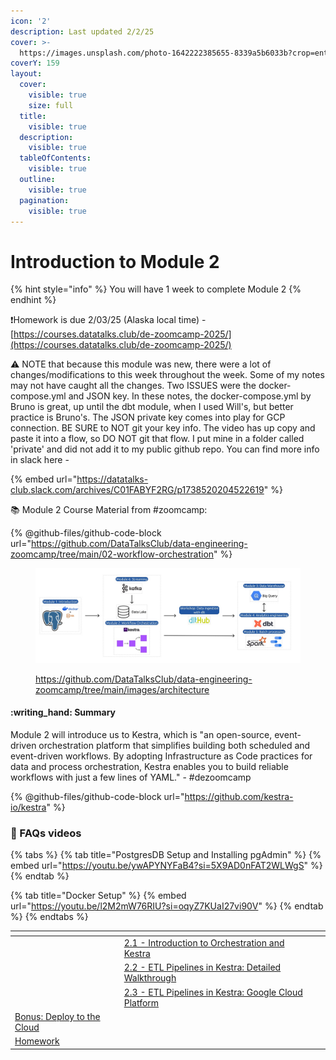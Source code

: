 ```yaml
---
icon: '2'
description: Last updated 2/2/25
cover: >-
  https://images.unsplash.com/photo-1642222385655-8339a5b6033b?crop=entropy&cs=srgb&fm=jpg&ixid=M3wxOTcwMjR8MHwxfHNlYXJjaHw1fHxudW1iZXIlMjAyfGVufDB8fHx8MTczNzYwMzYyNnww&ixlib=rb-4.0.3&q=85
coverY: 159
layout:
  cover:
    visible: true
    size: full
  title:
    visible: true
  description:
    visible: true
  tableOfContents:
    visible: true
  outline:
    visible: true
  pagination:
    visible: true
---
```


# Introduction to Module 2

{% hint style="info" %}
You will have 1 week to complete Module 2
{% endhint %}

:exclamation:Homework is due 2/03/25 (Alaska local time) -  [https://courses.datatalks.club/de-zoomcamp-2025/](https://courses.datatalks.club/de-zoomcamp-2025/)

:warning: NOTE that because this module was new, there were a lot of changes/modifications to this week throughout the week. Some of my notes may not have caught all the changes. Two ISSUES were the docker-compose.yml and JSON key. In these notes, the docker-compose.yml by Bruno is great, up until the dbt module, when I used Will's, but better practice is Bruno's. The JSON private key comes into play for GCP connection. BE SURE to NOT git your key info. The video has up copy and paste it into a flow, so DO NOT git that flow. I put mine in a folder called 'private' and did not add it to my public github repo. You can find more info in slack here -&#x20;

{% embed url="https://datatalks-club.slack.com/archives/C01FABYF2RG/p1738520204522619" %}

:books: Module 2 Course Material from #zoomcamp:

{% @github-files/github-code-block url="https://github.com/DataTalksClub/data-engineering-zoomcamp/tree/main/02-workflow-orchestration" %}

<figure><img src="../.gitbook/assets/arch_v4_workshops (1).jpg" alt=""><figcaption><p><a href="https://github.com/DataTalksClub/data-engineering-zoomcamp/tree/main/images/architecture">https://github.com/DataTalksClub/data-engineering-zoomcamp/tree/main/images/architecture</a></p></figcaption></figure>

#### :writing\_hand: Summary

Module 2 will introduce us to Kestra, which is "an open-source, event-driven orchestration platform that simplifies building both scheduled and event-driven workflows. By adopting Infrastructure as Code practices for data and process orchestration, Kestra enables you to build reliable workflows with just a few lines of YAML."  - #dezoomcamp

{% @github-files/github-code-block url="https://github.com/kestra-io/kestra" %}

### :bookmark: FAQs videos

{% tabs %}
{% tab title="PostgresDB Setup and Installing pgAdmin" %}
{% embed url="https://youtu.be/ywAPYNYFaB4?si=5X9AD0nFAT2WLWgS" %}
{% endtab %}

{% tab title="Docker Setup" %}
{% embed url="https://youtu.be/l2M2mW76RIU?si=oqyZ7KUaI27vi90V" %}
{% endtab %}
{% endtabs %}

<table data-view="cards"><thead><tr><th></th><th></th><th></th></tr></thead><tbody><tr><td></td><td><a href="2.1-introduction-to-orchestration-and-kestra/">2.1 - Introduction to Orchestration and Kestra</a></td><td></td></tr><tr><td></td><td><a href="2.2-etl-pipelines-in-kestra-detailed-walkthrough/">2.2 - ETL Pipelines in Kestra: Detailed Walkthrough</a></td><td></td></tr><tr><td></td><td><a href="2.3-etl-pipelines-in-kestra-google-cloud-platform/">2.3 - ETL Pipelines in Kestra: Google Cloud Platform</a></td><td></td></tr><tr><td><a href="bonus-deploy-to-the-cloud.md">Bonus: Deploy to the Cloud</a></td><td></td><td></td></tr><tr><td><a href="broken-reference">Homework</a></td><td></td><td></td></tr></tbody></table>
